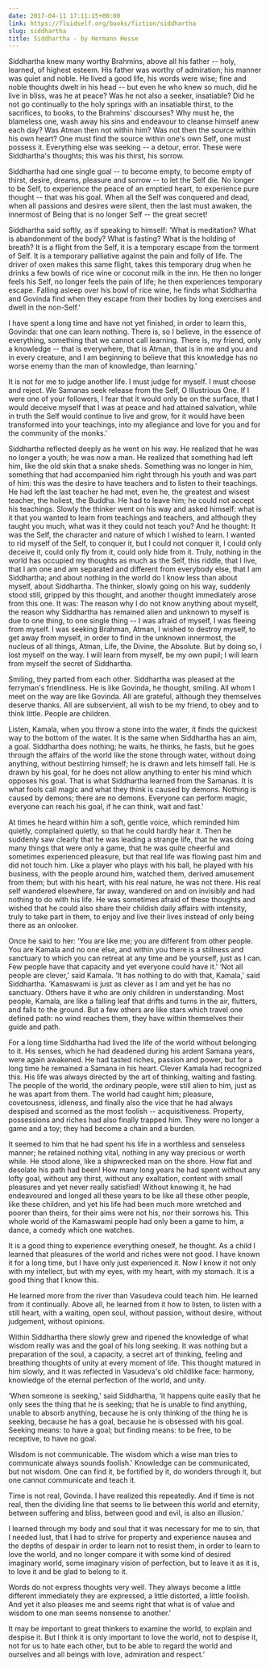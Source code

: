 ```yaml
---
date: 2017-04-11 17:11:15+00:00
link: https://fluidself.org/books/fiction/siddhartha
slug: siddhartha
title: Siddhartha - by Hermann Hesse
---
```


Siddhartha knew many worthy Brahmins, above all his father -- holy, learned, of highest esteem. His father was worthy of admiration; his manner was quiet and noble. He lived a good life, his words were wise; fine and noble thoughts dwelt in his head -- but even he who knew so much, did he live in bliss, was he at peace? Was he not also a seeker, insatiable? Did he not go continually to the holy springs with an insatiable thirst, to the sacrifices, to books, to the Brahmins' discourses? Why must he, the blameless one, wash away his sins and endeavour to cleanse himself anew each day? Was Atman then not within him? Was not then the source within his own heart? One must find the source within one's own Self, one must possess it. Everything else was seeking -- a detour, error. These were Siddhartha's thoughts; this was his thirst, his sorrow.

Siddhartha had one single goal -- to become empty, to become empty of thirst, desire, dreams, pleasure and sorrow -- to let the Self die. No longer to be Self, to experience the peace of an emptied heart, to experience pure thought -- that was his goal. When all the Self was conquered and dead, when all passions and desires were silent, then the last must awaken, the innermost of Being that is no longer Self -- the great secret!

Siddhartha said softly, as if speaking to himself: ‘What is meditation? What is abandonment of the body? What is fasting? What is the holding of breath? It is a flight from the Self, it is a temporary escape from the torment of Self. It is a temporary palliative against the pain and folly of life. The driver of oxen makes this same flight, takes this temporary drug when he drinks a few bowls of rice wine or coconut milk in the inn. He then no longer feels his Self, no longer feels the pain of life; he then experiences temporary escape. Falling asleep over his bowl of rice wine, he finds what Siddhartha and Govinda find when they escape from their bodies by long exercises and dwell in the non-Self.'

I have spent a long time and have not yet finished, in order to learn this, Govinda: that one can learn nothing. There is, so I believe, in the essence of everything, something that we cannot call learning. There is, my friend, only a knowledge -- that is everywhere, that is Atman, that is in me and you and in every creature, and I am beginning to believe that this knowledge has no worse enemy than the man of knowledge, than learning.'

It is not for me to judge another life. I must judge for myself. I must choose and reject. We Samanas seek release from the Self, O Illustrious One. If I were one of your followers, I fear that it would only be on the surface, that I would deceive myself that I was at peace and had attained salvation, while in truth the Self would continue to live and grow, for it would have been transformed into your teachings, into my allegiance and love for you and for the community of the monks.'

Siddhartha reflected deeply as he went on his way. He realized that he was no longer a youth; he was now a man. He realized that something had left him, like the old skin that a snake sheds. Something was no longer in him, something that had accompanied him right through his youth and was part of him: this was the desire to have teachers and to listen to their teachings. He had left the last teacher he had met, even he, the greatest and wisest teacher, the holiest, the Buddha. He had to leave him; he could not accept his teachings. Slowly the thinker went on his way and asked himself: what is it that you wanted to learn from teachings and teachers, and although they taught you much, what was it they could not teach you? And he thought: It was the Self, the character and nature of which I wished to learn. I wanted to rid myself of the Self, to conquer it, but I could not conquer it, I could only deceive it, could only fly from it, could only hide from it. Truly, nothing in the world has occupied my thoughts as much as the Self, this riddle, that I live, that I am one and am separated and different from everybody else, that I am Siddhartha; and about nothing in the world do I know less than about myself, about Siddhartha. The thinker, slowly going on his way, suddenly stood still, gripped by this thought, and another thought immediately arose from this one. It was: The reason why I do not know anything about myself, the reason why Siddhartha has remained alien and unknown to myself is due to one thing, to one single thing -- I was afraid of myself, I was fleeing from myself. I was seeking Brahman, Atman, I wished to destroy myself, to get away from myself, in order to find in the unknown innermost, the nucleus of all things, Atman, Life, the Divine, the Absolute. But by doing so, I lost myself on the way. I will learn from myself, be my own pupil; I will learn from myself the secret of Siddhartha.

Smiling, they parted from each other. Siddhartha was pleased at the ferryman's friendliness. He is like Govinda, he thought, smiling. All whom I meet on the way are like Govinda. All are grateful, although they themselves deserve thanks. All are subservient, all wish to be my friend, to obey and to think little. People are children.

Listen, Kamala, when you throw a stone into the water, it finds the quickest way to the bottom of the water. It is the same when Siddhartha has an aim, a goal. Siddhartha does nothing; he waits, he thinks, he fasts, but he goes through the affairs of the world like the stone through water, without doing anything, without bestirring himself; he is drawn and lets himself fall. He is drawn by his goal, for he does not allow anything to enter his mind which opposes his goal. That is what Siddhartha learned from the Samanas. It is what fools call magic and what they think is caused by demons. Nothing is caused by demons; there are no demons. Everyone can perform magic, everyone can reach his goal, if he can think, wait and fast.'

At times he heard within him a soft, gentle voice, which reminded him quietly, complained quietly, so that he could hardly hear it. Then he suddenly saw clearly that he was leading a strange life, that he was doing many things that were only a game, that he was quite cheerful and sometimes experienced pleasure, but that real life was flowing past him and did not touch him. Like a player who plays with his ball, he played with his business, with the people around him, watched them, derived amusement from them; but with his heart, with his real nature, he was not there. His real self wandered elsewhere, far away, wandered on and on invisibly and had nothing to do with his life. He was sometimes afraid of these thoughts and wished that he could also share their childish daily affairs with intensity, truly to take part in them, to enjoy and live their lives instead of only being there as an onlooker.

Once he said to her: ‘You are like me; you are different from other people. You are Kamala and no one else, and within you there is a stillness and sanctuary to which you can retreat at any time and be yourself, just as I can. Few people have that capacity and yet everyone could have it.' ‘Not all people are clever,' said Kamala. ‘It has nothing to do with that, Kamala,' said Siddhartha. ‘Kamaswami is just as clever as I am and yet he has no sanctuary. Others have it who are only children in understanding. Most people, Kamala, are like a falling leaf that drifts and turns in the air, flutters, and falls to the ground. But a few others are like stars which travel one defined path: no wind reaches them, they have within themselves their guide and path.

For a long time Siddhartha had lived the life of the world without belonging to it. His senses, which he had deadened during his ardent Samana years, were again awakened. He had tasted riches, passion and power, but for a long time he remained a Samana in his heart. Clever Kamala had recognized this. His life was always directed by the art of thinking, waiting and fasting. The people of the world, the ordinary people, were still alien to him, just as he was apart from them. The world had caught him; pleasure, covetousness, idleness, and finally also the vice that he had always despised and scorned as the most foolish -- acquisitiveness. Property, possessions and riches had also finally trapped him. They were no longer a game and a toy; they had become a chain and a burden.

It seemed to him that he had spent his life in a worthless and senseless manner; he retained nothing vital, nothing in any way precious or worth while. He stood alone, like a shipwrecked man on the shore. How flat and desolate his path had been! How many long years he had spent without any lofty goal, without any thirst, without any exaltation, content with small pleasures and yet never really satisfied! Without knowing it, he had endeavoured and longed all these years to be like all these other people, like these children, and yet his life had been much more wretched and poorer than theirs, for their aims were not his, nor their sorrows his. This whole world of the Kamaswami people had only been a game to him, a dance, a comedy which one watches.

It is a good thing to experience everything oneself, he thought. As a child I learned that pleasures of the world and riches were not good. I have known it for a long time, but I have only just experienced it. Now I know it not only with my intellect, but with my eyes, with my heart, with my stomach. It is a good thing that I know this.

He learned more from the river than Vasudeva could teach him. He learned from it continually. Above all, he learned from it how to listen, to listen with a still heart, with a waiting, open soul, without passion, without desire, without judgement, without opinions.

Within Siddhartha there slowly grew and ripened the knowledge of what wisdom really was and the goal of his long seeking. It was nothing but a preparation of the soul, a capacity, a secret art of thinking, feeling and breathing thoughts of unity at every moment of life. This thought matured in him slowly, and it was reflected in Vasudeva's old childlike face: harmony, knowledge of the eternal perfection of the world, and unity.

‘When someone is seeking,' said Siddhartha, ‘it happens quite easily that he only sees the thing that he is seeking; that he is unable to find anything, unable to absorb anything, because he is only thinking of the thing he is seeking, because he has a goal, because he is obsessed with his goal. Seeking means: to have a goal; but finding means: to be free, to be receptive, to have no goal.

Wisdom is not communicable. The wisdom which a wise man tries to communicate always sounds foolish.' Knowledge can be communicated, but not wisdom. One can find it, be fortified by it, do wonders through it, but one cannot communicate and teach it.

Time is not real, Govinda. I have realized this repeatedly. And if time is not real, then the dividing line that seems to lie between this world and eternity, between suffering and bliss, between good and evil, is also an illusion.'

I learned through my body and soul that it was necessary for me to sin, that I needed lust, that I had to strive for property and experience nausea and the depths of despair in order to learn not to resist them, in order to learn to love the world, and no longer compare it with some kind of desired imaginary world, some imaginary vision of perfection, but to leave it as it is, to love it and be glad to belong to it.

Words do not express thoughts very well. They always become a little different immediately they are expressed, a little distorted, a little foolish. And yet it also pleases me and seems right that what is of value and wisdom to one man seems nonsense to another.'

It may be important to great thinkers to examine the world, to explain and despise it. But I think it is only important to love the world, not to despise it, not for us to hate each other, but to be able to regard the world and ourselves and all beings with love, admiration and respect.'
